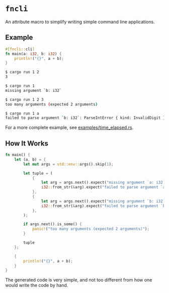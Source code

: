 # `fncli`

An attribute macro to simplify writing simple command line applications.

## Example

```rust
#[fncli::cli]
fn main(a: i32, b: i32) {
    println!("{}", a + b);
}
```

```bash session
$ cargo run 1 2
3
```

```bash session
$ cargo run 1
missing argument `b: i32`
```

```bash session
$ cargo run 1 2 3
too many arguments (expected 2 arguments)
```

```bash session
$ cargo run 1 a
failed to parse argument `b: i32`: ParseIntError { kind: InvalidDigit }
```

For a more complete example, see [examples/time_elapsed.rs](examples/time_elapsed.rs).

## How It Works

```rust
fn main() {
    let (a, b) = {
        let mut args = std::env::args().skip(1);

        let tuple = (
            {
                let arg = args.next().expect("missing argument `a: i32`");
                i32::from_str(&arg).expect("failed to parse argument `a: i32`")
            },
            {
                let arg = args.next().expect("missing argument `b: i32`");
                i32::from_str(&arg).expect("failed to parse argument `b: i32`")
            },
        );

        if args.next().is_some() {
            panic!("too many arguments (expected 2 arguments)");
        }

        tuple
    };

    {
        println!("{}", a + b);
    }
}
```

The generated code is very simple, and not too different from how one would write the code by hand.
